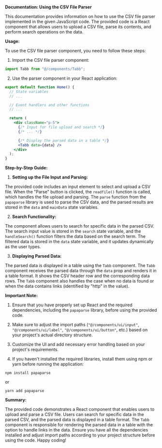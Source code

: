 **Documentation: Using the CSV File Parser**

This documentation provides information on how to use the CSV file parser implemented in the given JavaScript code. The provided code is a React component that allows users to upload a CSV file, parse its contents, and perform search operations on the data.

**Usage:**

To use the CSV file parser component, you need to follow these steps:

1. Import the CSV file parser component:

```jsx
import Tabb from "@/components/Tabb";
```

2. Use the parser component in your React application:   

```jsx
export default function Home() {
  // State variables
  // ...

  // Event handlers and other functions
  // ...

  return (
    <div className="p-5">
      {/* Input for file upload and search */}
      {/* ... */}

      {/* Display the parsed data in a table */}
      <Tabb data={data} />
    </div>
  );
}
```

**Step-by-Step Guide:**

1. **Setting up the File Input and Parsing:**

The provided code includes an input element to select and upload a CSV file. When the "Parse" button is clicked, the `readfile()` function is called, which handles the file upload and parsing. The `parse` function from the `papaparse` library is used to parse the CSV data, and the parsed results are stored in the `data` and `mainData` state variables.

2. **Search Functionality:**

The component allows users to search for specific data in the parsed CSV. The search input value is stored in the `search` state variable, and the `handleSearch()` function filters the data based on the search term. The filtered data is stored in the `data` state variable, and it updates dynamically as the user types.

3. **Displaying Parsed Data:**

The parsed data is displayed in a table using the `Tabb` component. The `Tabb` component receives the parsed data through the `data` prop and renders it in a table format. It shows the CSV header row and the corresponding data rows. The `Tabb` component also handles the case when no data is found or when the data contains links (identified by "http" in the value).

**Important Note:**

1. Ensure that you have properly set up React and the required dependencies, including the `papaparse` library, before using the provided code.

2. Make sure to adjust the import paths (`"@/components/ui/input"`, `"@/components/ui/label"`, `"@/components/ui/button"`, etc.) based on your project's actual directory structure.

3. Customize the UI and add necessary error handling based on your project's requirements.

4. If you haven't installed the required libraries, install them using npm or yarn before running the application:

```
npm install papaparse
```

or

```
yarn add papaparse
```

**Summary:**

The provided code demonstrates a React component that enables users to upload and parse a CSV file. Users can search for specific data in the parsed CSV, and the parsed data is displayed in a table format. The `Tabb` component is responsible for rendering the parsed data in a table with the option to handle links in the data. Ensure you have all the dependencies installed and adjust import paths according to your project structure before using the code. Happy coding!